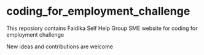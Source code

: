 # coding_for_employment_challenge
This reposiory contains Faidika Self Help Group SME website for coding for employment challenge

New ideas and contributions are welcome
